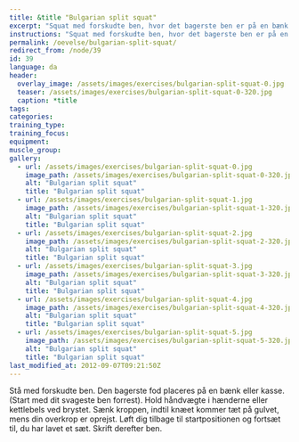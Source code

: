 ```yaml
---
title: &title "Bulgarian split squat"
excerpt: "Squat med forskudte ben, hvor det bagerste ben er på en bænk. Evt. med håndvægte i hænderne."
instructions: "Squat med forskudte ben, hvor det bagerste ben er på en bænk. Evt. med håndvægte i hænderne."
permalink: /oevelse/bulgarian-split-squat/
redirect_from: /node/39
id: 39
language: da
header:
  overlay_image: /assets/images/exercises/bulgarian-split-squat-0.jpg
  teaser: /assets/images/exercises/bulgarian-split-squat-0-320.jpg
  caption: *title
tags:
categories:
training_type: 
training_focus: 
equipment:
muscle_group:
gallery:
  - url: /assets/images/exercises/bulgarian-split-squat-0.jpg
    image_path: /assets/images/exercises/bulgarian-split-squat-0-320.jpg
    alt: "Bulgarian split squat"
    title: "Bulgarian split squat"
  - url: /assets/images/exercises/bulgarian-split-squat-1.jpg
    image_path: /assets/images/exercises/bulgarian-split-squat-1-320.jpg
    alt: "Bulgarian split squat"
    title: "Bulgarian split squat"
  - url: /assets/images/exercises/bulgarian-split-squat-2.jpg
    image_path: /assets/images/exercises/bulgarian-split-squat-2-320.jpg
    alt: "Bulgarian split squat"
    title: "Bulgarian split squat"
  - url: /assets/images/exercises/bulgarian-split-squat-3.jpg
    image_path: /assets/images/exercises/bulgarian-split-squat-3-320.jpg
    alt: "Bulgarian split squat"
    title: "Bulgarian split squat"
  - url: /assets/images/exercises/bulgarian-split-squat-4.jpg
    image_path: /assets/images/exercises/bulgarian-split-squat-4-320.jpg
    alt: "Bulgarian split squat"
    title: "Bulgarian split squat"
  - url: /assets/images/exercises/bulgarian-split-squat-5.jpg
    image_path: /assets/images/exercises/bulgarian-split-squat-5-320.jpg
    alt: "Bulgarian split squat"
    title: "Bulgarian split squat"
last_modified_at: 2012-09-07T09:21:50Z
---
```


Stå med forskudte ben. Den bagerste fod placeres på en bænk eller kasse. (Start med dit svageste ben forrest). Hold håndvægte i hænderne eller kettlebels ved brystet. Sænk kroppen, indtil knæet kommer tæt på gulvet, mens din overkrop er oprejst. Løft dig tilbage til startpositionen og fortsæt til, du har lavet et sæt. Skrift derefter ben.
